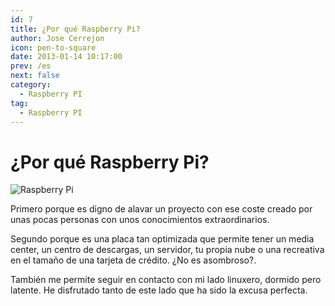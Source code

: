 ```yaml
---
id: 7
title: ¿Por qué Raspberry Pi?
author: Jose Cerrejon
icon: pen-to-square
date: 2013-01-14 10:17:00
prev: /es
next: false
category:
  - Raspberry PI
tag:
  - Raspberry PI
---
```


# ¿Por qué Raspberry Pi?

![Raspberry Pi](/images/01_RaspberryPi.jpg)

Primero porque es digno de alavar un proyecto con ese coste creado por unas pocas personas con unos conocimientos extraordinarios.

Segundo porque es una placa tan optimizada que permite tener un media center, un centro de descargas, un servidor, tu propia nube o una recreativa en el tamaño de una tarjeta de crédito. ¿No es asombroso?.

También me permite seguir en contacto con mi lado linuxero, dormido pero latente. He disfrutado tanto de este lado que ha sido la excusa perfecta.